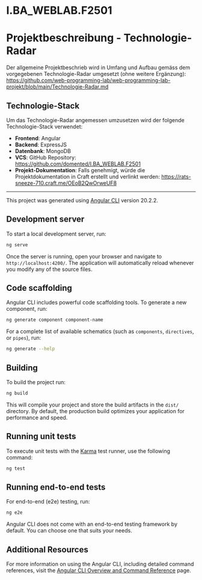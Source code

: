 # I.BA_WEBLAB.F2501
# Projektbeschreibung - Technologie-Radar

Der allgemeine Projektbeschrieb wird in Umfang und Aufbau gemäss dem vorgegebenen Technologie-Radar umgesetzt (ohne weitere Ergänzung): https://github.com/web-programming-lab/web-programming-lab-projekt/blob/main/Technologie-Radar.md

## Technologie-Stack
Um das Technologie-Radar angemessen umzusetzen wird der folgende Technologie-Stack verwendet:
* **Frontend**: Angular
* **Backend**: ExpressJS
* **Datenbank**: MongoDB
* **VCS**: GitHub Repository: https://github.com/domented/I.BA_WEBLAB.F2501
* **Projekt-Dokumentation**: Falls genehmigt, würde die Projektdokumentation in Craft erstellt und verlinkt werden: https://rats-sneeze-710.craft.me/OEoB2QwOrweUF8

----------

This project was generated using [Angular CLI](https://github.com/angular/angular-cli) version 20.2.2.

## Development server

To start a local development server, run:

```bash
ng serve
```

Once the server is running, open your browser and navigate to `http://localhost:4200/`. The application will automatically reload whenever you modify any of the source files.

## Code scaffolding

Angular CLI includes powerful code scaffolding tools. To generate a new component, run:

```bash
ng generate component component-name
```

For a complete list of available schematics (such as `components`, `directives`, or `pipes`), run:

```bash
ng generate --help
```

## Building

To build the project run:

```bash
ng build
```

This will compile your project and store the build artifacts in the `dist/` directory. By default, the production build optimizes your application for performance and speed.

## Running unit tests

To execute unit tests with the [Karma](https://karma-runner.github.io) test runner, use the following command:

```bash
ng test
```

## Running end-to-end tests

For end-to-end (e2e) testing, run:

```bash
ng e2e
```

Angular CLI does not come with an end-to-end testing framework by default. You can choose one that suits your needs.

## Additional Resources

For more information on using the Angular CLI, including detailed command references, visit the [Angular CLI Overview and Command Reference](https://angular.dev/tools/cli) page.
